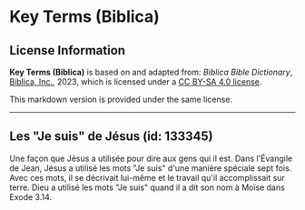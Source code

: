 # Key Terms (Biblica)

## License Information

**Key Terms (Biblica)** is based on and adapted from: _Biblica Bible Dictionary_, [Biblica, Inc.](https://www.biblica.com/), 2023, which is licensed under a [CC BY-SA 4.0 license](https://creativecommons.org/licenses/by-sa/4.0/legalcode.en).

This markdown version is provided under the same license.



--------------------------------

## Les "Je suis" de Jésus (id: 133345)

Une façon que Jésus a utilisée pour dire aux gens qui il est. Dans l'Évangile de Jean, Jésus a utilisé les mots "Je suis" d'une manière spéciale sept fois. Avec ces mots, il se décrivait lui\-même et le travail qu'il accomplissait sur terre. Dieu a utilisé les mots "Je suis" quand il a dit son nom à Moïse dans Exode 3\.14\.


